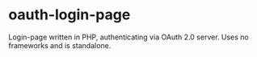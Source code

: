 # oauth-login-page

Login-page written in PHP, authenticating via OAuth 2.0 server. Uses no frameworks and is standalone.
